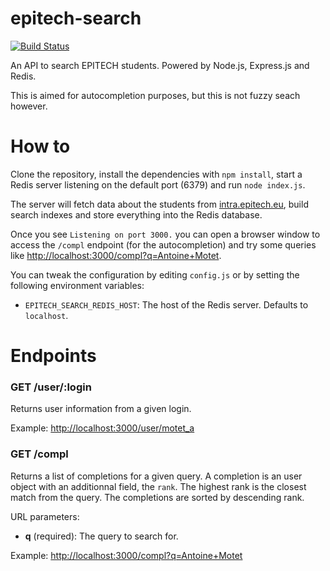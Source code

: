 # epitech-search

[![Build Status](https://travis-ci.org/motet-a/epitech-search.svg?branch=master)](https://travis-ci.org/motet-a/epitech-search)

An API to search EPITECH students. Powered by Node.js, Express.js and
Redis.

This is aimed for autocompletion purposes, but this is not fuzzy seach
however.



# How to

Clone the repository, install the dependencies with `npm install`,
start a Redis server listening on the default port (6379) and run
`node index.js`.

The server will fetch data about the students from
[intra.epitech.eu](intra.epitech.eu), build search indexes and store
everything into the Redis database.

Once you see `Listening on port 3000.` you can open a browser window
to access the `/compl` endpoint (for the autocompletion) and try some
queries like
[http://localhost:3000/compl?q=Antoine+Motet](http://localhost:3000/compl?q=Antoine+Motet).

You can tweak the configuration by editing `config.js` or by setting
the following environment variables:

  - `EPITECH_SEARCH_REDIS_HOST`: The host of the Redis server. Defaults to `localhost`.


# Endpoints

### GET /user/:login

Returns user information from a given login.

Example: [http://localhost:3000/user/motet_a](http://localhost:3000/user/motet_a)


### GET /compl

Returns a list of completions for a given query. A completion is an
user object with an additionnal field, the `rank`. The highest rank is
the closest match from the query. The completions are sorted by
descending rank.

URL parameters:

  - **q** (required): The query to search for.

Example: [http://localhost:3000/compl?q=Antoine+Motet](http://localhost:3000/compl?q=Antoine+Motet)
